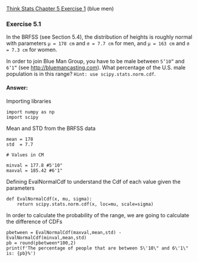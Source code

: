 [Think Stats Chapter 5 Exercise 1](http://greenteapress.com/thinkstats2/html/thinkstats2006.html#toc50) (blue men)


### Exercise 5.1

In the BRFSS (see Section 5.4), the distribution of heights is roughly normal with parameters `μ = 178 cm` and `σ = 7.7 cm` for men, and `μ = 163 cm` and `σ = 7.3 cm` for women.  

In order to join Blue Man Group, you have to be male between `5’10”` and `6’1”` (see http://bluemancasting.com). What percentage of the U.S. male population is in this range? `Hint: use scipy.stats.norm.cdf`.

#### Answer: 

Importing libraries
```
import numpy as np
import scipy
```

Mean and STD from the BRFSS data
```
mean = 178
std  = 7.7

# Values in CM

minval = 177.8 #5'10"
maxval = 185.42 #6'1"
```

Defining EvalNormalCdf to understand the Cdf of each value given the parameters
```
def EvalNormalCdf(x, mu, sigma):
    return scipy.stats.norm.cdf(x, loc=mu, scale=sigma)
```

In order to calculate the probability of the range, we are going to calculate the difference of CDFs
```
pbetween = EvalNormalCdf(maxval,mean,std) -  EvalNormalCdf(minval,mean,std)
pb = round(pbetween*100,2)
print(f'The percentage of people that are between 5\'10\" and 6\'1\" is: {pb}%')
```
